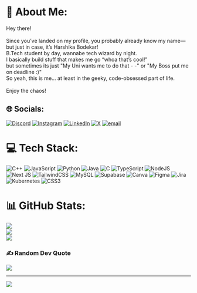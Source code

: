 # 💫 About Me:
 Hey there! <br><br>Since you’ve landed on my profile, you probably already know my name—but just in case, it’s Harshika Bodekar!<br>B.Tech student by day, wannabe tech wizard by night.<br>I basically build stuff that makes me go “whoa that’s cool!”<br>but sometimes its just "My Uni wants me to do that - -" or "My Boss put me on deadline :)"<br>So yeah, this is me… at least in the geeky, code-obsessed part of life.<br><br>Enjoy the chaos!<br>


## 🌐 Socials:
[![Discord](https://img.shields.io/badge/Discord-%237289DA.svg?logo=discord&logoColor=white)](https://discord.gg/https://discord.gg/nSpj8N7j) [![Instagram](https://img.shields.io/badge/Instagram-%23E4405F.svg?logo=Instagram&logoColor=white)](https://instagram.com/harshikaa_b) [![LinkedIn](https://img.shields.io/badge/LinkedIn-%230077B5.svg?logo=linkedin&logoColor=white)](https://linkedin.com/in/HarshikaBodekar) [![X](https://img.shields.io/badge/X-black.svg?logo=X&logoColor=white)](https://x.com/HarshikaBodekar) [![email](https://img.shields.io/badge/Email-D14836?logo=gmail&logoColor=white)](mailto:harshikabodekar02@gmail.com) 

# 💻 Tech Stack:
![C++](https://img.shields.io/badge/c++-%2300599C.svg?style=flat&logo=c%2B%2B&logoColor=white) ![JavaScript](https://img.shields.io/badge/javascript-%23323330.svg?style=flat&logo=javascript&logoColor=%23F7DF1E) ![Python](https://img.shields.io/badge/python-3670A0?style=flat&logo=python&logoColor=ffdd54) ![Java](https://img.shields.io/badge/java-%23ED8B00.svg?style=flat&logo=openjdk&logoColor=white) ![C](https://img.shields.io/badge/c-%2300599C.svg?style=flat&logo=c&logoColor=white) ![TypeScript](https://img.shields.io/badge/typescript-%23007ACC.svg?style=flat&logo=typescript&logoColor=white) ![NodeJS](https://img.shields.io/badge/node.js-6DA55F?style=flat&logo=node.js&logoColor=white) ![Next JS](https://img.shields.io/badge/Next-black?style=flat&logo=next.js&logoColor=white) ![TailwindCSS](https://img.shields.io/badge/tailwindcss-%2338B2AC.svg?style=flat&logo=tailwind-css&logoColor=white) ![MySQL](https://img.shields.io/badge/mysql-4479A1.svg?style=flat&logo=mysql&logoColor=white) ![Supabase](https://img.shields.io/badge/Supabase-3ECF8E?style=flat&logo=supabase&logoColor=white) ![Canva](https://img.shields.io/badge/Canva-%2300C4CC.svg?style=flat&logo=Canva&logoColor=white) ![Figma](https://img.shields.io/badge/figma-%23F24E1E.svg?style=flat&logo=figma&logoColor=white) ![Jira](https://img.shields.io/badge/jira-%230A0FFF.svg?style=flat&logo=jira&logoColor=white) ![Kubernetes](https://img.shields.io/badge/kubernetes-%23326ce5.svg?style=flat&logo=kubernetes&logoColor=white) ![CSS3](https://img.shields.io/badge/css3-%231572B6.svg?style=flat&logo=css3&logoColor=white)
# 📊 GitHub Stats:
![](https://github-readme-stats.vercel.app/api?username=harshikabodekar&theme=cobalt&hide_border=false&include_all_commits=false&count_private=false)<br/>
![](https://nirzak-streak-stats.vercel.app/?user=harshikabodekar&theme=cobalt&hide_border=false)<br/>
![](https://github-readme-stats.vercel.app/api/top-langs/?username=harshikabodekar&theme=cobalt&hide_border=false&include_all_commits=false&count_private=false&layout=compact)

### ✍️ Random Dev Quote
![](https://quotes-github-readme.vercel.app/api?type=horizontal&theme=merko)

---
[![](https://visitcount.itsvg.in/api?id=harshikabodekar&icon=0&color=1)](https://visitcount.itsvg.in)

<!-- Proudly created with GPRM ( https://gprm.itsvg.in ) -->
